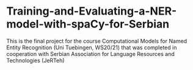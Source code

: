 # Training-and-Evaluating-a-NER-model-with-spaCy-for-Serbian
This is the final project for the course Computational Models for Named Entity Recognition (Uni Tuebingen, WS20/21) that was completed in cooperation with Serbian Association for Language Resources and Technologies (JeRTeh)
